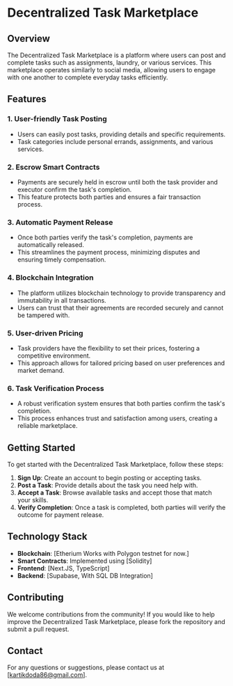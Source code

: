# Decentralized Task Marketplace

## Overview

The Decentralized Task Marketplace is a platform where users can post and complete tasks such as assignments, laundry, or various services. This marketplace operates similarly to social media, allowing users to engage with one another to complete everyday tasks efficiently.

## Features

### 1. User-friendly Task Posting
- Users can easily post tasks, providing details and specific requirements.
- Task categories include personal errands, assignments, and various services.

### 2. Escrow Smart Contracts
- Payments are securely held in escrow until both the task provider and executor confirm the task's completion.
- This feature protects both parties and ensures a fair transaction process.

### 3. Automatic Payment Release
- Once both parties verify the task's completion, payments are automatically released.
- This streamlines the payment process, minimizing disputes and ensuring timely compensation.

### 4. Blockchain Integration
- The platform utilizes blockchain technology to provide transparency and immutability in all transactions.
- Users can trust that their agreements are recorded securely and cannot be tampered with.

### 5. User-driven Pricing
- Task providers have the flexibility to set their prices, fostering a competitive environment.
- This approach allows for tailored pricing based on user preferences and market demand.

### 6. Task Verification Process
- A robust verification system ensures that both parties confirm the task's completion.
- This process enhances trust and satisfaction among users, creating a reliable marketplace.

## Getting Started

To get started with the Decentralized Task Marketplace, follow these steps:

1. **Sign Up**: Create an account to begin posting or accepting tasks.
2. **Post a Task**: Provide details about the task you need help with.
3. **Accept a Task**: Browse available tasks and accept those that match your skills.
4. **Verify Completion**: Once a task is completed, both parties will verify the outcome for payment release.

## Technology Stack

- **Blockchain**: [Etherium Works with Polygon testnet for now.]
- **Smart Contracts**: Implemented using [Solidity]
- **Frontend**: [Next.JS, TypeScript]
- **Backend**: [Supabase, With SQL DB Integration]

## Contributing

We welcome contributions from the community! If you would like to help improve the Decentralized Task Marketplace, please fork the repository and submit a pull request.


## Contact

For any questions or suggestions, please contact us at [kartikdoda86@gmail.com].
